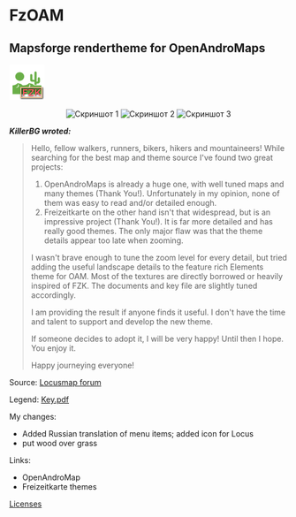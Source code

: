 # FzOAM

## Mapsforge rendertheme for OpenAndroMaps

![FzOAM.png](FzOAM.png)  

<div align="center">
 
![Скриншот 1](http://images.vfl.ru/ii/1636991615/8131f0bb/36696490_s.jpg)
![Скриншот 2](http://images.vfl.ru/ii/1636991615/85290755/36696493_s.jpg)
![Скриншот 3](http://images.vfl.ru/ii/1636991615/297ce939/36696491_s.jpg)
 
</div>

**_KillerBG wroted:_**
> Hello, fellow walkers, runners, bikers, hikers and mountaineers! While searching for the best map and theme source I've found two great projects:
> 
> 1. OpenAndroMaps is already a huge one, with well tuned maps and many themes (Thank You!). Unfortunately in my opinion, none of them was easy to read and/or detailed enough.
> 2. Freizeitkarte on the other hand isn't that widespread, but is an impressive project (Thank You!). It is far more detailed and has really good themes. The only major flaw was that the theme details appear too late when zooming.
> 
> I wasn't brave enough to tune the zoom level for every detail,
> but tried adding the useful landscape details to the feature rich Elements theme for OAM. Most of the textures are directly borrowed or heavily inspired of FZK. The documents and key file are slightly tuned accordingly.  
> 
> I am providing the result if anyone finds it useful. I don't have the time and talent to support and develop the new theme.  
> 
> If someone decides to adopt it, I will be very happy! Until then I hope. You enjoy it.  
> 
> Happy journeying everyone!
>

Source: [Locusmap forum](https://forum.locusmap.eu/index.php?topic=7043.0)

Legend: [Key.pdf](Key.pdf)

My changes:

- Added Russian translation of menu items; added icon for Locus
- put wood over grass

Links:

- OpenAndroMap
- Freizeitkarte themes

 [Licenses](ReadMe.txt)  
<!-- ![кокойто.png](/symbols/s_bicycle_shop.png) пример коммента -->
